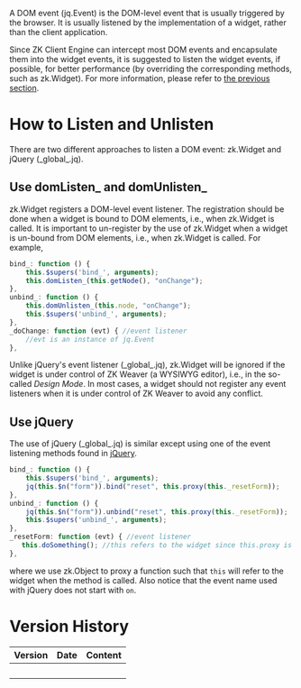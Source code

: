 

A DOM event (<javadoc directory="jsdoc">jq.Event</javadoc>) is the
DOM-level event that is usually triggered by the browser. It is usually
listened by the implementation of a widget, rather than the client
application.

Since ZK Client Engine can intercept most DOM events and encapsulate
them into the widget events, it is suggested to listen the widget
events, if possible, for better performance (by overriding the
corresponding methods, such as
<javadoc method="doClick_(zk.Event)" directory="jsdoc">zk.Widget</javadoc>).
For more information, please refer to [the previous
section](ZK_Client-side_Reference/Notifications/Widget_Events).

# How to Listen and Unlisten

There are two different approaches to listen a DOM event:
<javadoc method="domListen_(_global_.DOMElement, _global_.String, zk.Object)" directory="jsdoc">zk.Widget</javadoc>
and jQuery (<javadoc directory="jsdoc">\_global\_.jq</javadoc>).

## Use domListen\_ and domUnlisten\_

<javadoc method="domListen_(_global_.DOMElement, _global_.String, zk.Object)" directory="jsdoc">zk.Widget</javadoc>
registers a DOM-level event listener. The registration should be done
when a widget is bound to DOM elements, i.e., when
<javadoc method="bind_(zk.Desktop, zk.Skipper, _global_.Array)" directory="jsdoc">zk.Widget</javadoc>
is called. It is important to un-register by the use of
<javadoc method="domUnlisten_(_global_.DOMElement, _global_.String, zk.Object)" directory="jsdoc">zk.Widget</javadoc>
when a widget is un-bound from DOM elements, i.e., when
<javadoc method="unbind_(zk.Skipper, _global_.Array)" directory="jsdoc">zk.Widget</javadoc>
is called. For example,

``` javascript
bind_: function () {
    this.$supers('bind_', arguments);
    this.domListen_(this.getNode(), "onChange");
},
unbind_: function () {
    this.domUnlisten_(this.node, "onChange");
    this.$supers('unbind_', arguments);
},
_doChange: function (evt) { //event listener
    //evt is an instance of jq.Event
},
```

Unlike jQuery's event listener
(<javadoc directory="jsdoc">\_global\_.jq</javadoc>),
<javadoc method="domListen_(_global_.DOMElement, _global_.String, zk.Object)" directory="jsdoc">zk.Widget</javadoc>
will be ignored if the widget is under control of ZK Weaver (a WYSIWYG
editor), i.e., in the so-called *Design Mode*. In most cases, a widget
should not register any event listeners when it is under control of ZK
Weaver to avoid any conflict.

## Use jQuery

The use of jQuery (<javadoc directory="jsdoc">\_global\_.jq</javadoc>)
is similar except using one of the event listening methods found in
[jQuery](http://api.jquery.com/category/events/).

``` javascript
bind_: function () {
    this.$supers('bind_', arguments);
    jq(this.$n("form")).bind("reset", this.proxy(this._resetForm));
},
unbind_: function () {
    jq(this.$n("form")).unbind("reset", this.proxy(this._resetForm));
    this.$supers('unbind_', arguments);
},
_resetForm: function (evt) { //event listener
   this.doSomething(); //this refers to the widget since this.proxy is used
},
```

where we use
<javadoc method="proxy(_global_.Function)" directory="jsdoc">zk.Object</javadoc>
to proxy a function such that `this` will refer to the widget when the
method is called. Also notice that the event name used with jQuery does
not start with `on`.

# Version History

| Version | Date | Content |
|---------|------|---------|
|         |      |         |
